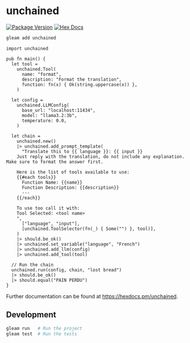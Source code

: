 # unchained

[![Package Version](https://img.shields.io/hexpm/v/unchained)](https://hex.pm/packages/unchained)
[![Hex Docs](https://img.shields.io/badge/hex-docs-ffaff3)](https://hexdocs.pm/unchained/)

```sh
gleam add unchained
```

```gleam
import unchained

pub fn main() {
  let tool =
    unchained.Tool(
      name: "format",
      description: "Format the translation",
      function: fn(x) { Ok(string.uppercase(x)) },
    )

  let config =
    unchained.LLMConfig(
      base_url: "localhost:11434",
      model: "llama3.2:3b",
      temperature: 0.0,
    )

  let chain =
    unchained.new()
    |> unchained.add_prompt_template(
      "Translate this to {{ language }}: {{ input }}
    Just reply with the translation, do not include any explanation. Make sure to format the answer first.

    Here is the list of tools available to use:
    {{#each tools}}
      Function Name: {{name}}
      Function Description: {{description}}
      ---
    {{/each}}

    To use too call it with:
    Tool Selected: <tool name>
    ",
      ["language", "input"],
      [unchained.ToolSelector(fn(_) { Some("") }, tool)],
    )
    |> should.be_ok()
    |> unchained.set_variable("language", "French")
    |> unchained.add_llm(config)
    |> unchained.add_tool(tool)

  // Run the chain
  unchained.run(config, chain, "lost bread")
  |> should.be_ok()
  |> should.equal("PAIN PERDU")
}
```

Further documentation can be found at <https://hexdocs.pm/unchained>.

## Development

```sh
gleam run   # Run the project
gleam test  # Run the tests
```
